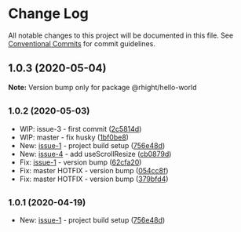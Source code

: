 # Change Log

All notable changes to this project will be documented in this file.
See [Conventional Commits](https://conventionalcommits.org) for commit guidelines.

## 1.0.3 (2020-05-04)

**Note:** Version bump only for package @rhight/hello-world





## <small>1.0.2 (2020-05-03)</small>

* WIP: issue-3 - first commit ([2c5814d](https://github.com/vvysokiy/rhight/commit/2c5814d))
* WIP: master - fix husky ([1bf0be8](https://github.com/vvysokiy/rhight/commit/1bf0be8))
* New: [issue-1](/vvysokiy/rhight/issues/issue-1) - project build setup ([756e48d](https://github.com/vvysokiy/rhight/commit/756e48d))
* New: [issue-4](https://github.com/vvysokiy/rhight/issues/4) - add useScrollResize ([cb0879d](https://github.com/vvysokiy/rhight/commit/cb0879d))
* Fix: [issue-1](https://github.com/vvysokiy/rhight/issues/1) - version bump ([62cfa20](https://github.com/vvysokiy/rhight/commit/62cfa20))
* Fix: master HOTFIX - version bump ([054cc8f](https://github.com/vvysokiy/rhight/commit/054cc8f))
* Fix: master HOTFIX - version bump ([379bfd4](https://github.com/vvysokiy/rhight/commit/379bfd4))





## <small>1.0.1 (2020-04-19)</small>

* New: [issue-1](https://github.com/vvysokiy/rhight/issues/1) - project build setup ([756e48d](https://github.com/vvysokiy/rhight/commit/756e48d))
